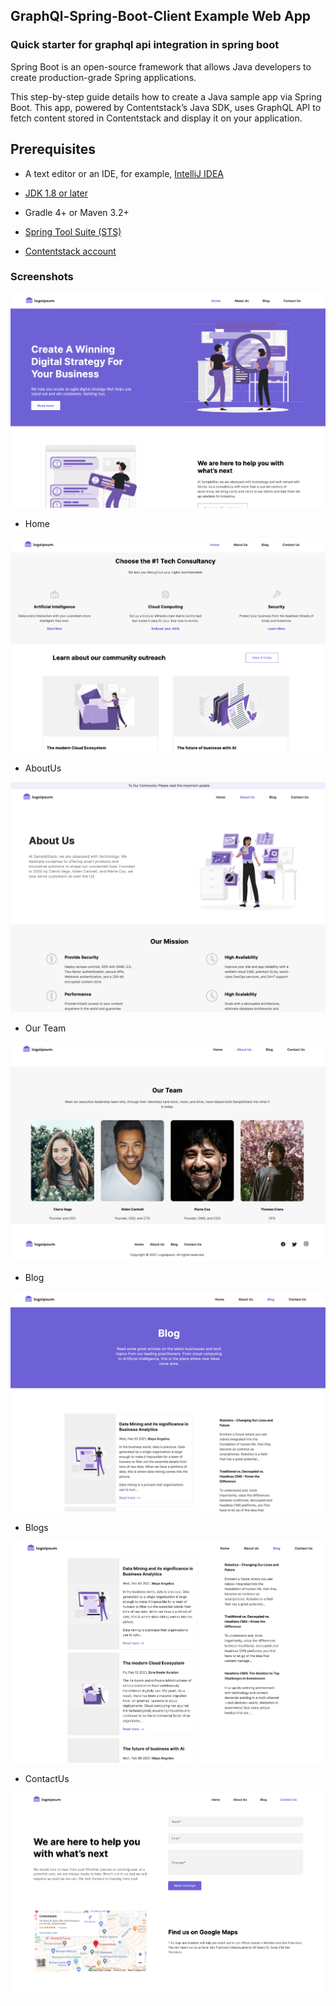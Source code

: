 ## GraphQl-Spring-Boot-Client Example Web App

### Quick starter for graphql api integration in spring boot


Spring Boot is an open-source framework that allows Java developers to create production-grade Spring applications.

This step-by-step guide details how to create a Java sample app via Spring Boot. This app, powered by Contentstack’s Java SDK, uses GraphQL API to fetch content stored in Contentstack and display it on your application.

## Prerequisites

-   A text editor or an IDE, for example, [IntelliJ IDEA](https://www.jetbrains.com/idea/download/)

-   [JDK 1.8 or later](https://www.oracle.com/in/java/technologies/javase/javase-jdk8-downloads.html)

-   Gradle 4+ or Maven 3.2+

-   [Spring Tool Suite (STS)](https://spring.io/tools)

-   [Contentstack account](https://www.contentstack.com/login/)











### Screenshots

![image info](./assets/one.png)

- Home

![image info](./assets/two.png)

- AboutUs

![image info](./assets/three.png)

- Our Team

![image info](./assets/four.png)

- Blog

![image info](./assets/five.png)

- Blogs

![image info](./assets/six.png)

- ContactUs

![image info](./assets/seven.png)
